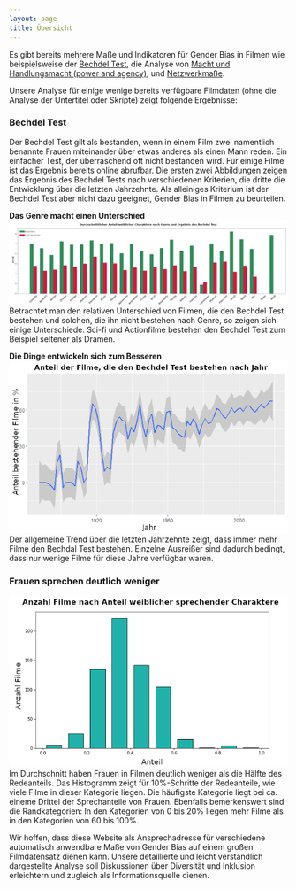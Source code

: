 ```yaml
---
layout: page
title: Übersicht
---
```


Es gibt bereits mehrere Maße und Indikatoren für Gender Bias in Filmen wie beispielsweise der [Bechdel Test](https://bechdeltest.com/), die Analyse von [Macht und Handlungsmacht (power and agency)](https://homes.cs.washington.edu/~msap/movie-bias/), und [Netzwerkmaße](https://www.nature.com/articles/s41599-020-0436-1).


Unsere Analyse für einige wenige bereits verfügbare Filmdaten (ohne die Analyse der Untertitel oder Skripte) zeigt folgende Ergebnisse:

### Bechdel Test
Der Bechdel Test gilt als bestanden, wenn in einem Film zwei namentlich benannte Frauen miteinander über etwas anderes als einen Mann reden. Ein einfacher Test, der überraschend oft nicht bestanden wird. Für einige Filme ist das Ergebnis bereits online abrufbar. Die ersten zwei Abbildungen zeigen das Ergebnis des Bechdel Tests nach verschiedenen Kriterien, die dritte die Entwicklung über die letzten Jahrzehnte. Als alleiniges Kriterium ist der Bechdel Test aber nicht dazu geeignet, Gender Bias in Filmen zu beurteilen.


**Das Genre macht einen Unterschied**
![genres](images/cast_genre.png)
Betrachtet man den relativen Unterschied von Filmen, die den Bechdel Test bestehen und solchen, die ihn nicht bestehen nach Genre, so zeigen sich einige Unterschiede. Sci-fi und Actionfilme bestehen den Bechdel Test zum Beispiel seltener als Dramen.

**Die Dinge entwickeln sich zum Besseren**
![genres](images/temporal_all.png)
Der allgemeine Trend über die letzten Jahrzehnte zeigt, dass immer mehr Filme den Bechdal Test bestehen. Einzelne Ausreißer sind dadurch bedingt, dass nur wenige Filme für diese Jahre verfügbar waren.

### Frauen sprechen deutlich weniger
![genres](images/character_ratio.png)
Im Durchschnitt haben Frauen in Filmen deutlich weniger als die Hälfte des Redeanteils. Das Histogramm zeigt für 10%-Schritte der Redeanteile, wie viele Filme in dieser Kategorie liegen. Die häufigste Kategorie liegt bei ca. eineme Drittel der Sprechanteile von Frauen. Ebenfalls bemerkenswert sind die Randkategorien: In den Kategorien von 0 bis 20% liegen mehr Filme als in den Kategorien von 60 bis 100%.


   

Wir hoffen, dass diese Website als Ansprechadresse für verschiedene automatisch anwendbare Maße von Gender Bias auf einem großen Filmdatensatz dienen kann. Unsere detaillierte und leicht verständlich dargestellte Analyse soll Diskussionen über Diversität und Inklusion erleichtern und zugleich als Informationsquelle dienen.
